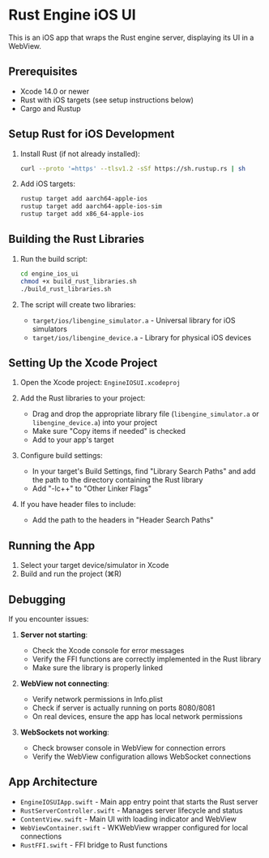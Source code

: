 # Rust Engine iOS UI

This is an iOS app that wraps the Rust engine server, displaying its UI in a WebView.

## Prerequisites

- Xcode 14.0 or newer
- Rust with iOS targets (see setup instructions below)
- Cargo and Rustup

## Setup Rust for iOS Development

1. Install Rust (if not already installed):
   ```bash
   curl --proto '=https' --tlsv1.2 -sSf https://sh.rustup.rs | sh
   ```

2. Add iOS targets:
   ```bash
   rustup target add aarch64-apple-ios
   rustup target add aarch64-apple-ios-sim
   rustup target add x86_64-apple-ios
   ```

## Building the Rust Libraries

1. Run the build script:
   ```bash
   cd engine_ios_ui
   chmod +x build_rust_libraries.sh
   ./build_rust_libraries.sh
   ```

2. The script will create two libraries:
   - `target/ios/libengine_simulator.a` - Universal library for iOS simulators
   - `target/ios/libengine_device.a` - Library for physical iOS devices

## Setting Up the Xcode Project

1. Open the Xcode project: `EngineIOSUI.xcodeproj`

2. Add the Rust libraries to your project:
   - Drag and drop the appropriate library file (`libengine_simulator.a` or `libengine_device.a`) into your project
   - Make sure "Copy items if needed" is checked
   - Add to your app's target

3. Configure build settings:
   - In your target's Build Settings, find "Library Search Paths" and add the path to the directory containing the Rust library
   - Add "-lc++" to "Other Linker Flags"

4. If you have header files to include:
   - Add the path to the headers in "Header Search Paths"

## Running the App

1. Select your target device/simulator in Xcode
2. Build and run the project (⌘R)

## Debugging

If you encounter issues:

1. **Server not starting**:
   - Check the Xcode console for error messages
   - Verify the FFI functions are correctly implemented in the Rust library
   - Make sure the library is properly linked

2. **WebView not connecting**:
   - Verify network permissions in Info.plist
   - Check if server is actually running on ports 8080/8081
   - On real devices, ensure the app has local network permissions

3. **WebSockets not working**:
   - Check browser console in WebView for connection errors
   - Verify the WebView configuration allows WebSocket connections

## App Architecture

- `EngineIOSUIApp.swift` - Main app entry point that starts the Rust server
- `RustServerController.swift` - Manages server lifecycle and status
- `ContentView.swift` - Main UI with loading indicator and WebView
- `WebViewContainer.swift` - WKWebView wrapper configured for local connections
- `RustFFI.swift` - FFI bridge to Rust functions
